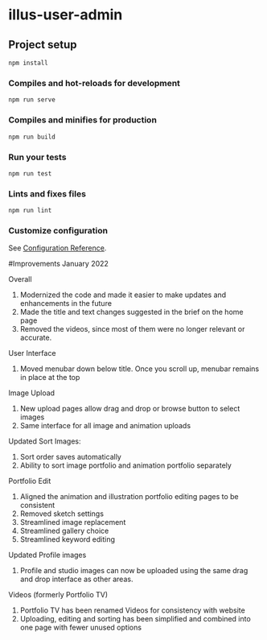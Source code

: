 # illus-user-admin

## Project setup
```
npm install
```

### Compiles and hot-reloads for development
```
npm run serve
```

### Compiles and minifies for production
```
npm run build
```

### Run your tests
```
npm run test
```

### Lints and fixes files
```
npm run lint
```

### Customize configuration
See [Configuration Reference](https://cli.vuejs.org/config/).

#Improvements January 2022

Overall
1. Modernized the code and made it easier to make updates and enhancements in the future
2. Made the title and text changes suggested in the brief on the home page
3. Removed the videos, since most of them were no longer relevant or accurate.

User Interface
1. Moved menubar down below title. Once you scroll up, menubar remains in place at the top

Image Upload
1. New upload pages allow drag and drop or browse button to select images
2. Same interface for all image and animation uploads

Updated Sort Images:
1. Sort order saves automatically
2. Ability to sort image portfolio and animation portfolio separately

Portfolio Edit
1. Aligned the animation and illustration portfolio editing pages to be consistent
2. Removed sketch settings
3. Streamlined image replacement
4. Streamlined gallery choice
5. Streamlined keyword editing

Updated Profile images
1. Profile and studio images can now be uploaded using the same drag and drop interface as other areas.

Videos (formerly Portfolio TV)
1. Portfolio TV has been renamed Videos for consistency with website
2. Uploading, editing and sorting has been simplified and combined into one page with fewer unused options



